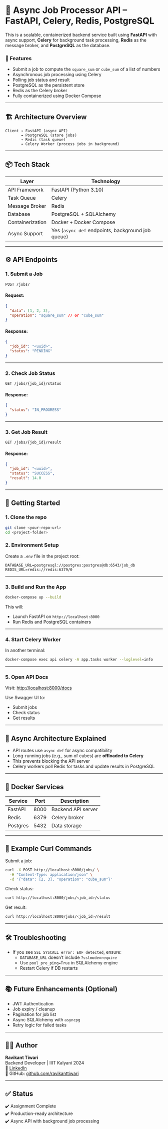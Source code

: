 # 🔧 Async Job Processor API – FastAPI, Celery, Redis, PostgreSQL

This is a scalable, containerized backend service built using **FastAPI** with async support, **Celery** for background task processing, **Redis** as the message broker, and **PostgreSQL** as the database.

### 🚀 Features

- Submit a job to compute the `square_sum` or `cube_sum` of a list of numbers
- Asynchronous job processing using Celery
- Polling job status and result
- PostgreSQL as the persistent store
- Redis as the Celery broker
- Fully containerized using Docker Compose

---

## 🏗️ Architecture Overview

```
Client → FastAPI (async API)
       → PostgreSQL (store jobs)
       → Redis (task queue)
       → Celery Worker (process jobs in background)
```

---

## 📦 Tech Stack

| Layer         | Technology              |
|---------------|--------------------------|
| API Framework | FastAPI (Python 3.10)    |
| Task Queue    | Celery                   |
| Message Broker| Redis                    |
| Database      | PostgreSQL + SQLAlchemy  |
| Containerization | Docker + Docker Compose |
| Async Support | Yes (`async def` endpoints, background job queue) |

---

## ⚙️ API Endpoints

### 1. **Submit a Job**
```
POST /jobs/
```

#### Request:
```json
{
  "data": [1, 2, 3],
  "operation": "square_sum" // or "cube_sum"
}
```

#### Response:
```json
{
  "job_id": "<uuid>",
  "status": "PENDING"
}
```

---

### 2. **Check Job Status**
```
GET /jobs/{job_id}/status
```

#### Response:
```json
{
  "status": "IN_PROGRESS"
}
```

---

### 3. **Get Job Result**
```
GET /jobs/{job_id}/result
```

#### Response:
```json
{
  "job_id": "<uuid>",
  "status": "SUCCESS",
  "result": 14.0
}
```

---

## 🚀 Getting Started

### 1. Clone the repo
```bash
git clone <your-repo-url>
cd <project-folder>
```

### 2. Environment Setup

Create a `.env` file in the project root:

```env
DATABASE_URL=postgresql://postgres:postgres@db:6543/job_db
REDIS_URL=redis://redis:6379/0
```

---

### 3. Build and Run the App

```bash
docker-compose up --build
```

This will:
- Launch FastAPI on `http://localhost:8000`
- Run Redis and PostgreSQL containers

---

### 4. Start Celery Worker

In another terminal:

```bash
docker-compose exec api celery -A app.tasks worker --loglevel=info
```

---

### 5. Open API Docs

Visit: [http://localhost:8000/docs](http://localhost:8000/docs)

Use Swagger UI to:
- Submit jobs
- Check status
- Get results

---

## 🧠 Async Architecture Explained

- API routes use `async def` for async compatibility
- Long-running jobs (e.g., sum of cubes) are **offloaded to Celery**
- This prevents blocking the API server
- Celery workers poll Redis for tasks and update results in PostgreSQL

---

## 🐳 Docker Services

| Service | Port | Description               |
|---------|------|---------------------------|
| FastAPI | 8000 | Backend API server        |
| Redis   | 6379 | Celery broker             |
| Postgres| 5432 | Data storage              |

---

## 🧪 Example Curl Commands

Submit a job:
```bash
curl -X POST http://localhost:8000/jobs/ \
  -H "Content-Type: application/json" \
  -d '{"data": [2, 3], "operation": "cube_sum"}'
```

Check status:
```bash
curl http://localhost:8000/jobs/<job_id>/status
```

Get result:
```bash
curl http://localhost:8000/jobs/<job_id>/result
```

---

## 🛠 Troubleshooting

- If you see `SSL SYSCALL error: EOF detected`, ensure:
  - `DATABASE_URL` doesn’t include `?sslmode=require`
  - Use `pool_pre_ping=True` in SQLAlchemy engine
  - Restart Celery if DB restarts

---

## 📚 Future Enhancements (Optional)

- JWT Authentication
- Job expiry / cleanup
- Pagination for job list
- Async SQLAlchemy with `asyncpg`
- Retry logic for failed tasks

---

## 🧑‍💻 Author

**Ravikant Tiwari**  
Backend Developer | IIIT Kalyani 2024  
💼 [LinkedIn](https://linkedin.com/in/ravikant-tiwari)  
🧠 GitHub: [github.com/ravikanttiwari](https://github.com/ravikanttiwari)

---

## ✅ Status

✔️ Assignment Complete  
✔️ Production-ready architecture  
✔️ Async API with background job processing  
